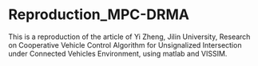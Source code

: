 # Reproduction_MPC-DRMA
This is a reproduction of the article of Yi Zheng, Jilin University, Research on Cooperative Vehicle Control Algorithm for Unsignalized  Intersection under Connected Vehicles Environment, using matlab and VISSIM. 
